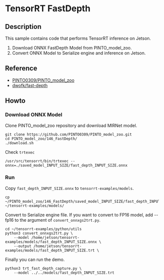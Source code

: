 # TensorRT FastDepth

## Description
This sample contains code that performs TensorRT inference on Jetson.
1. Download ONNX FastDepth Model from PINTO_model_zoo.
2. Convert ONNX Model to Serialize engine and inference on Jetson.

## Reference
- [PINTO0309/PINTO_model_zoo](https://github.com/PINTO0309/PINTO_model_zoo)
- [dwofk/fast-depth](https://github.com/dwofk/fast-depth)

## Howto
### Download ONNX Model

Clone PINTO_model_zoo repository and download MIRNet model.
```
git clone https://github.com/PINTO0309/PINTO_model_zoo.git
cd PINTO_model_zoo/146_FastDepth/
./download.sh
```

Check `trtexec`
```
/usr/src/tensorrt/bin/trtexec --onnx=./saved_model_INPUT_SIZE/fast_depth_INPUT_SIZE.onnx
```

### Run
Copy `fast_depth_INPUT_SIZE.onnx` to `tensorrt-examples/models`.
```
cp ~/PINTO_model_zoo/146_FastDepth/saved_model_INPUT_SIZE/fast_depth_INPUT_SIZE.onnx ~/tensorrt-examples/models/
```

Convert to Serialize engine file.
If you want to convert to FP16 model, add --fp16 to the argument of `convert_onnxgs2trt.py`.
```
cd ~/tensorrt-examples/python/utils
python3 convert_onnxgs2trt.py \
    --model /home/jetson/tensorrt-examples/models/fast_depth_INPUT_SIZE.onnx \
    --output /home/jetson/tensorrt-examples/models/fast_depth_INPUT_SIZE.trt \
```

Finally you can run the demo.
```
python3 trt_fast_depth_capture.py \
    --model ../../models/fast_depth_INPUT_SIZE.trt
```
